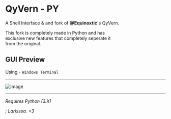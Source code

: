 # QyVern - PY

A Shell Interface & and fork of **@Equinoxtic**'s QyVern.

This fork is completely made in Python and has\
exclusive new features that completely seperate it\
from the original.

## GUI Preview

Using - ``Windows Terminal``

-----

![image](https://user-images.githubusercontent.com/116927055/198899731-9e7f8d4c-553e-4bc7-9cb8-db9a09225d50.png)

-----

*Requires Python (3.X)*

*; Larixssa. <3*
